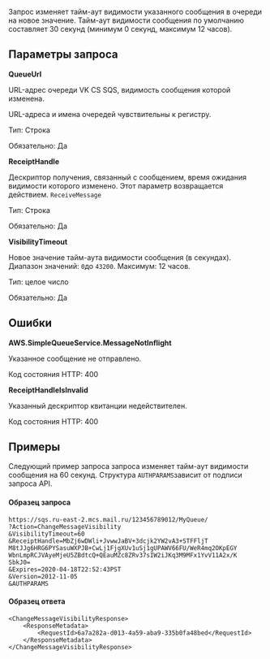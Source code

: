 Запрос изменяет тайм-аут видимости указанного сообщения в очереди на новое значение. Тайм-аут видимости сообщения по умолчанию составляет 30 секунд (минимум 0 секунд, максимум 12 часов).

## Параметры запроса

**QueueUrl**

URL-адрес очереди VK CS SQS, видимость сообщения которой изменена.

URL-адреса и имена очередей чувствительны к регистру.

Тип: Строка

Обязательно: Да

**ReceiptHandle**

Дескриптор получения, связанный с сообщением, время ожидания видимости которого изменено. Этот параметр возвращается действием. `ReceiveMessage`

Тип: Строка

Обязательно: Да

**VisibilityTimeout**

Новое значение тайм-аута видимости сообщения (в секундах). Диапазон значений: `0`до `43200`. Максимум: 12 часов.

Тип: целое число

Обязательно: Да

## Ошибки

**AWS.SimpleQueueService.MessageNotInflight**

Указанное сообщение не отправлено.

Код состояния HTTP: 400

**ReceiptHandleIsInvalid**

Указанный дескриптор квитанции недействителен.

Код состояния HTTP: 400

## Примеры

Следующий пример запроса запроса изменяет тайм-аут видимости сообщения на 60 секунд. Структура `AUTHPARAMS`зависит от подписи запроса API.

#### Образец запроса

```
https://sqs.ru-east-2.mcs.mail.ru/123456789012/MyQueue/
?Action=ChangeMessageVisibility
&VisibilityTimeout=60
&ReceiptHandle=MbZj6wDWli+JvwwJaBV+3dcjk2YW2vA3+STFFljT
M8tJJg6HRG6PYSasuWXPJB+CwLj1FjgXUv1uSj1gUPAWV66FU/WeR4mq2OKpEGY
WbnLmpRCJVAyeMjeU5ZBdtcQ+QEauMZc8ZRv37sIW2iJKq3M9MFx1YvV11A2x/K
SbkJ0=
&Expires=2020-04-18T22:52:43PST
&Version=2012-11-05
&AUTHPARAMS
```

#### Образец ответа

```
<ChangeMessageVisibilityResponse>
    <ResponseMetadata>
        <RequestId>6a7a282a-d013-4a59-aba9-335b0fa48bed</RequestId>
    </ResponseMetadata>
</ChangeMessageVisibilityResponse>
```

